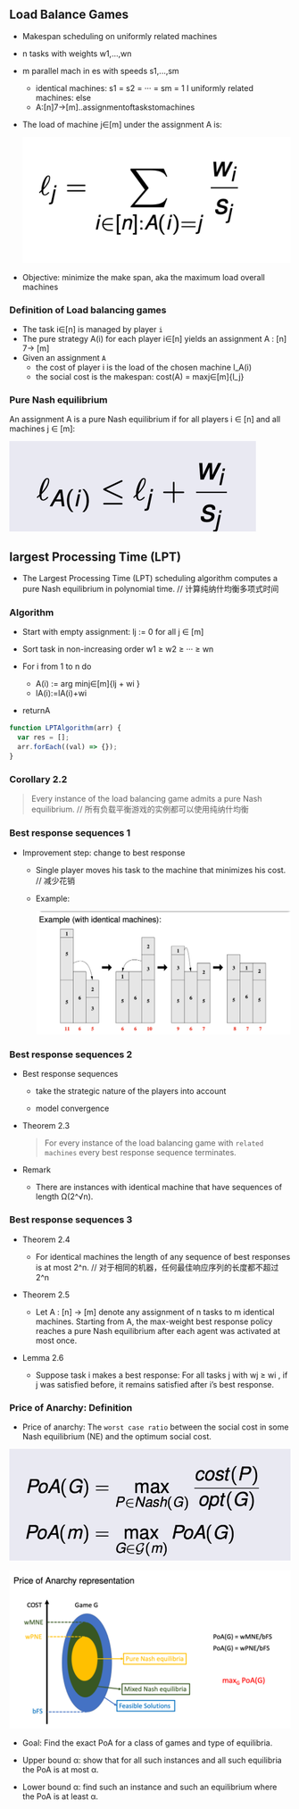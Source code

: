 ## Load Balance Games

- Makespan scheduling on uniformly related machines

- n tasks with weights w1,...,wn
- m parallel mach in es with speeds s1,...,sm
  - identical machines: s1 = s2 = ··· = sm = 1 I uniformly related machines: else
  - A:[n]7→[m]..assignmentoftaskstomachines
- The load of machine j∈[m] under the assignment A is:

  ![alt text](images/image_1.png)

- Objective: minimize the make span, aka the maximum load overall machines

### Definition of Load balancing games

- The task i∈[n] is managed by player `i`
- The pure strategy A(i) for each player i∈[n] yields an assignment
  A : [n] 7→ [m]
- Given an assignment `A`
  - the cost of player i is the load of the chosen machine l_A(i)
  - the social cost is the makespan: cost(A) = maxj∈[m]{l_j}

### Pure Nash equilibrium

An assignment A is a pure Nash equilibrium if for all players i ∈ [n] and all machines j ∈ [m]:

![alt text](images/image_2.png)

## largest Processing Time \(LPT\)

- The Largest Processing Time (LPT) scheduling algorithm computes a pure Nash equilibrium in polynomial time. // 计算纯纳什均衡多项式时间

### Algorithm

- Start with empty assignment: lj := 0 for all j ∈ [m]
- Sort task in non-increasing order w1 ≥ w2 ≥ ··· ≥ wn

- For i from 1 to n do

  - A(i) := arg minj∈[m]{lj + wi }
  - lA(i):=lA(i)+wi

- returnA

```javascript
function LPTAlgorithm(arr) {
  var res = [];
  arr.forEach((val) => {});
}
```

### Corollary 2.2

> Every instance of the load balancing game admits a pure Nash equilibrium. // 所有负载平衡游戏的实例都可以使用纯纳什均衡

### Best response sequences 1

- Improvement step: change to best response

  - Single player moves his task to the machine that minimizes his cost. // 减少花销

  - Example:

    ![alt text](images/image_3.png)

### Best response sequences 2

- Best response sequences

  - take the strategic nature of the players into account

  - model convergence

- Theorem 2.3

  > For every instance of the load balancing game with `related machines` every best response sequence terminates.

- Remark

  - There are instances with identical machine that have sequences of length Ω(2^√n).

### Best response sequences 3

- Theorem 2.4

  - For identical machines the length of any sequence of best responses is at most 2^n.
    // 对于相同的机器，任何最佳响应序列的长度都不超过 2^n

- Theorem 2.5

  - Let A : [n] → [m] denote any assignment of n tasks to m identical machines. Starting from A, the max-weight best response policy reaches a pure Nash equilibrium after each agent was activated at most once.

- Lemma 2.6

  - Suppose task i makes a best response: For all tasks j with wj ≥ wi , if j was satisfied before, it remains satisfied after i’s best response.

### Price of Anarchy: Definition

- Price of anarchy: The `worst case ratio` between the social cost in some Nash equilibrium (NE) and the optimum social cost.

![alt text](images/image_4.png)

![alt text](images/image_5.png)

- Goal: Find the exact PoA for a class of games and type of equilibria.

- Upper bound α: show that for all such instances and all such equilibria the PoA is at most α.

- Lower bound α: find such an instance and such an equilibrium where the PoA is at least α.
